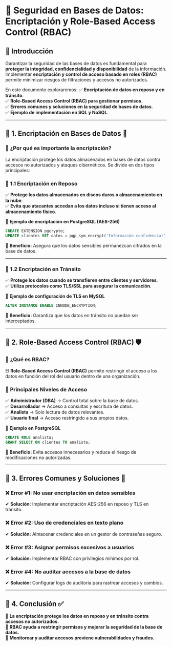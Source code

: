 # 📌 Seguridad en Bases de Datos: Encriptación y Role-Based Access Control (RBAC)

## 📌 Introducción

Garantizar la seguridad de las bases de datos es fundamental para **proteger la integridad, confidencialidad y disponibilidad** de la información. Implementar **encriptación y control de acceso basado en roles (RBAC)** permite minimizar riesgos de filtraciones y accesos no autorizados.

En este documento exploraremos:
✅ **Encriptación de datos en reposo y en tránsito**.  
✅ **Role-Based Access Control (RBAC) para gestionar permisos**.  
✅ **Errores comunes y soluciones en la seguridad de bases de datos**.  
✅ **Ejemplo de implementación en SQL y NoSQL**.  

---

## 📍 1. Encriptación en Bases de Datos 🔐

### 📌 **¿Por qué es importante la encriptación?**
La encriptación protege los datos almacenados en bases de datos contra accesos no autorizados y ataques cibernéticos. Se divide en dos tipos principales:

### 🔹 **1.1 Encriptación en Reposo**
✅ **Protege los datos almacenados en discos duros o almacenamiento en la nube**.  
✅ **Evita que atacantes accedan a los datos incluso si tienen acceso al almacenamiento físico**.  

📄 **Ejemplo de encriptación en PostgreSQL (AES-256)**
```sql
CREATE EXTENSION pgcrypto;
UPDATE clientes SET datos = pgp_sym_encrypt('Información confidencial', 'clave_secreta');
```
📌 **Beneficio:** Asegura que los datos sensibles permanezcan cifrados en la base de datos.

---

### 🔹 **1.2 Encriptación en Tránsito**
✅ **Protege los datos cuando se transfieren entre clientes y servidores**.  
✅ **Utiliza protocolos como TLS/SSL para asegurar la comunicación**.  

📄 **Ejemplo de configuración de TLS en MySQL**
```sql
ALTER INSTANCE ENABLE INNODB_ENCRYPTION;
```
📌 **Beneficio:** Garantiza que los datos en tránsito no puedan ser interceptados.

---

## 📍 2. Role-Based Access Control (RBAC) 🛡️

### 📌 **¿Qué es RBAC?**
El **Role-Based Access Control (RBAC)** permite restringir el acceso a los datos en función del rol del usuario dentro de una organización.

### 🔹 **Principales Niveles de Acceso**
✅ **Administrador (DBA)** → Control total sobre la base de datos.  
✅ **Desarrollador** → Acceso a consultas y escritura de datos.  
✅ **Analista** → Solo lectura de datos relevantes.  
✅ **Usuario final** → Acceso restringido a sus propios datos.  

📄 **Ejemplo en PostgreSQL**
```sql
CREATE ROLE analista;
GRANT SELECT ON clientes TO analista;
```
📌 **Beneficio:** Evita accesos innecesarios y reduce el riesgo de modificaciones no autorizadas.

---

## 📍 3. Errores Comunes y Soluciones 🚨

### ❌ **Error #1: No usar encriptación en datos sensibles**
✔ **Solución:** Implementar encriptación AES-256 en reposo y TLS en tránsito.

### ❌ **Error #2: Uso de credenciales en texto plano**
✔ **Solución:** Almacenar credenciales en un gestor de contraseñas seguro.

### ❌ **Error #3: Asignar permisos excesivos a usuarios**
✔ **Solución:** Implementar RBAC con privilegios mínimos por rol.

### ❌ **Error #4: No auditar accesos a la base de datos**
✔ **Solución:** Configurar logs de auditoría para rastrear accesos y cambios.

---

## 📍 4. Conclusión ✅

📌 **La encriptación protege los datos en reposo y en tránsito contra accesos no autorizados.**  
📌 **RBAC ayuda a restringir permisos y mejorar la seguridad de la base de datos.**  
📌 **Monitorear y auditar accesos previene vulnerabilidades y fraudes.**  

